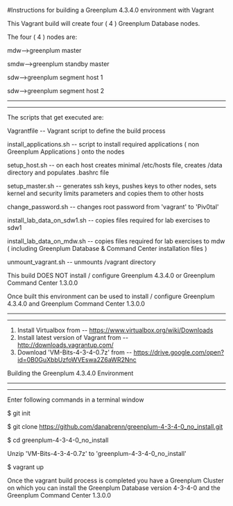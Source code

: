 #Instructions for building a Greenplum 4.3.4.0 environment with Vagrant

This Vagrant build will create four ( 4 ) Greenplum Database nodes.

The four ( 4 ) nodes are:

  mdw-->greenplum master

  smdw-->greenplum standby master

  sdw-->greenplum segment host 1

  sdw-->greenplum segment host 2
  
------------------
------------------

The scripts that get executed are:

Vagrantfile -- Vagrant script to define the build process

install_applications.sh -- script to install required applications ( non Greenplum Applications ) onto the nodes

setup_host.sh -- on each host creates minimal /etc/hosts file, creates /data directory and populates .bashrc file

setup_master.sh -- generates ssh keys, pushes keys to other nodes, sets kernel and security limits parameters and copies them to other hosts

change_password.sh -- changes root password from 'vagrant' to 'Piv0tal'

install_lab_data_on_sdw1.sh -- copies files required for lab exercises to sdw1

install_lab_data_on_mdw.sh -- copies files required for lab exercises to mdw ( including Greenplum Database & Command Center installation files )

unmount_vagrant.sh -- unmounts /vagrant directory

This build DOES NOT install / configure Greenplum 4.3.4.0 or Greenplum Command Center 1.3.0.0

Once built this environment can be used to install / configure Greenplum 4.3.4.0 and Greenplum Command Center 1.3.0.0

------------------
------------------

1. Install Virtualbox from -- https://www.virtualbox.org/wiki/Downloads
2. Install latest version of Vagrant from -- http://downloads.vagrantup.com/
3. Download 'VM-Bits-4-3-4-0.7z' from -- https://drive.google.com/open?id=0B0GuXbbUzfoWVEswa2Z6aWR2Nnc

Building the Greenplum 4.3.4.0 Environment

--------------
--------------

Enter following commands in a terminal window

$ git init

$ git clone https://github.com/danabrenn/greenplum-4-3-4-0_no_install.git

$ cd greenplum-4-3-4-0_no_install

Unzip 'VM-Bits-4-3-4-0.7z' to 'greenplum-4-3-4-0_no_install'


$ vagrant up

Once the vagrant build process is completed you have a Greenplum Cluster on which you can install the Greenplum Database version 4-3-4-0 and the Greenplum Command Center 1.3.0.0
